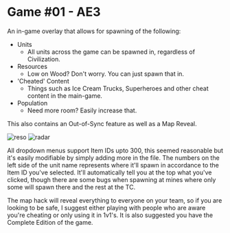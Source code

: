 # Game #01 - AE3
 An in-game overlay that allows for spawning of the following:
* Units
  * All units across the game can be spawned in, regardless of Civilization.
* Resources
  * Low on Wood? Don't worry. You can just spawn that in.
* 'Cheated' Content
  * Things such as Ice Cream Trucks, Superheroes and other cheat content in the main-game.
* Population
  * Need more room? Easily increase that.
 
 This also contains an Out-of-Sync feature as well as a Map Reveal.
 
 ![reso](https://user-images.githubusercontent.com/47891193/80848909-e6ecdb80-8c0c-11ea-8dbd-1bd83c043244.png) ![radar](https://user-images.githubusercontent.com/47891193/80849185-f4ef2c00-8c0d-11ea-86e2-acc14bc7a5d8.png)

 All dropdown menus support Item IDs upto 300, this seemed reasonable but it's easily modifiable by simply adding more in the file. The numbers on the left side of the unit name represents where it'll spawn in accordance to the Item ID you've selected. It'll automatically tell you at the top what you've clicked, though there are some bugs when spawning at mines where only some will spawn there and the rest at the TC. 
 
 The map hack will reveal everything to everyone on your team, so if you are looking to be safe, I suggest either playing with people who are aware you're cheating or only using it in 1v1's. It is also suggested you have the Complete Edition of the game.
